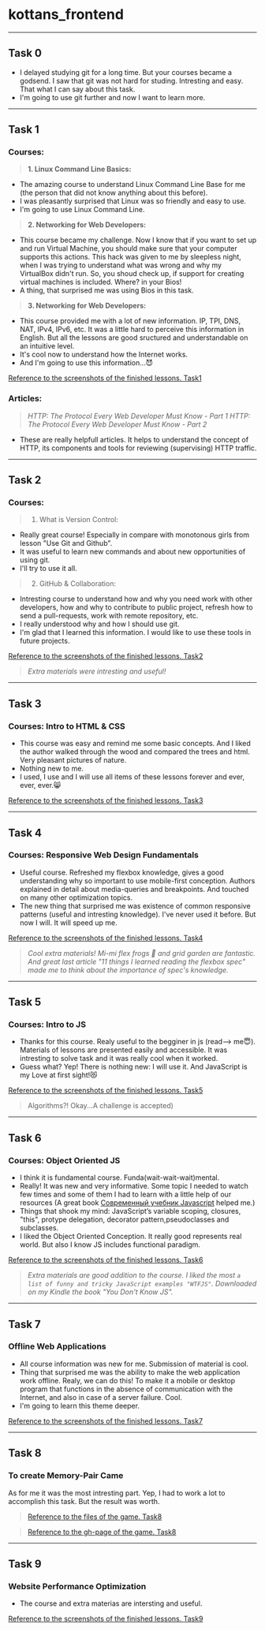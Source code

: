 # kottans_frontend
---------------------

## Task 0
- I delayed studying git for a long time. But your courses became a godsend. I saw that git was not hard for studing. Intresting and easy. That what I can say about this task. 
- I'm going to use git further and now I want to learn more.

----------------------

## Task 1

### Courses:

> __1. Linux Command Line Basics:__
- The amazing course to understand Linux Command Line Base for me (the person that did not know anything about this before).
- I was pleasantly surprised that Linux was so friendly and easy to use.
- I'm going to use Linux Command Line.
    
> __2. Networking for Web Developers:__
- This course became my challenge. Now I know that if you want to set up and run Virtual Machine, you should make sure that
   your computer supports this actions. This hack was given to me by sleepless night, when I was trying to understand what was wrong
   and why my VirtualBox didn't run. So, you shoud check up, if support for creating virtual machines is included. Where? in your Bios!
 - A thing, that surprised me was using Bios in this task.

> __3. Networking for Web Developers:__
- This course provided me with a lot of new information. IP, TPI, DNS, NAT, IPv4, IPv6, etc.  It was a little hard to perceive this information in English. But all the lessons are good sructured and understandable on an intuitive level.
- It's cool now to understand how the Internet works.
- And I'm going to use this information...😈

[Reference to the screenshots of the finished lessons. Task1](/task1.md)


### Articles:
> _HTTP: The Protocol Every Web Developer Must Know - Part 1_
> _HTTP: The Protocol Every Web Developer Must Know - Part 2_
- These are really helpfull articles. It helps to understand the concept of HTTP, its components and tools for reviewing (supervising) HTTP traffic.

----------------------

## Task 2

### Courses:

> 1. What is Version Control:
- Really great course! Especially in compare with monotonous girls from lesson "Use Git and Github". 
- It was useful to learn new commands and about new opportunities of using git.
- I'll try to use it all.

> 2. GitHub & Collaboration:
- Intresting course to understand how and why you need work with other developers, how  and why to contribute to public project, refresh how to send a pull-requests, work with remote repository, etc.
- I really understood why and how I should use git.
- I'm glad that I learned this information. I would like to use these tools in future projects. 

[Reference to the screenshots of the finished lessons. Task2](/task2.md)

> _Extra materials were intresting and useful!_

----------------------

## Task 3

### Courses: Intro to HTML & CSS
- This course was easy and remind me some basic concepts. And I liked the author walked through the wood  and compared the trees and html. Very pleasant pictures of nature.
- Nothing new to me.
- I used, I use and I will use all items of these lessons forever and ever, ever, ever.:smile_cat:

[Reference to the screenshots of the finished lessons. Task3](/task3.md)

----------------------

## Task 4

### Courses: Responsive Web Design Fundamentals
- Useful course. Refreshed my flexbox knowledge, gives a good understanding why so important to use mobile-first conception. Authors explained in detail about media-queries and breakpoints. And touched on many other optimization topics.
- The new thing that surprised me was existence of common responsive patterns (useful and intresting knowledge). I've never used it before. But now I will. It will speed up me.

[Reference to the screenshots of the finished lessons. Task4](/task4.md)

> _Cool extra materials! Mi-mi flex frogs :frog: and grid garden are fantastic._ 
> _And great last article "11 things I learned reading the flexbox spec" made me to think about the importance of spec's knowledge._


----------------------

## Task 5

### Courses: Intro to JS
- Thanks for this course. Realy useful to the begginer in js (read--> me:innocent:). Materials of lessons are presented easily and accessible. It was intresting to solve task and it was really cool when it worked.
- Guess what? Yep! There is nothing new: I will use it. And JavaScript is my Love at first sight!:heart_eyes_cat:

[Reference to the screenshots of the finished lessons. Task5](/task5.md)

> Algorithms?! Okay...A challenge is accepted)

----------------------

## Task 6

### Courses: Object Oriented JS
- I think it is fundamental course. Funda(wait-wait-wait)mental.
- Really! It was new and very informative. Some topic I needed to watch few times and some of them I had to learn with a little help of our resources (A great book [Современный учебник Javascript](https://learn.javascript.ru/) helped me.)
- Things that shook my mind: JavaScript’s variable scoping, closures, "this", protype delegation, decorator pattern,pseudoclasses and subclasses.
- I liked the Object Oriented Conception. It really good represents real world. But also I know JS includes functional paradigm.

[Reference to the screenshots of the finished lessons. Task6](/task6.md)

> _Extra materials are good addition to the course. I liked the most  `a list of funny and tricky JavaScript examples "WTFJS"`.
Downloaded on my Kindle the book "You Don't Know JS"._

----------------------

## Task 7

### Offline Web Applications
- All course information was new for me. Submission of material is cool.
- Thing that surprised me was the ability to make the web application work offline. Realy, we can do this! To make it a mobile or desktop program that functions  in the absence of communication with the Internet, and also in case of a server failure. Cool.
- I'm going to learn this theme deeper.


[Reference to the screenshots of the finished lessons. Task7](/task7.md)

----------------------

## Task 8

### To create Memory-Pair Came
 As for me it was the most intresting part. Yep, I had to work a lot to accomplish this task. But the result was worth. 

>[Reference to the files of the game. Task8](https://github.com/zubrik1/kottans_frontend/tree/master/task%208)

>[Reference to the gh-page of the game. Task8](https://zubrik1.github.io/)

----------------------

## Task 9

### Website Performance Optimization
- The course and extra materias  are intersting and useful.  

[Reference to the screenshots of the finished lessons. Task9](/task9.md)


